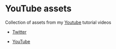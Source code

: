 # YouTube assets

Collection of assets from my [Youtube](https://twitter.com/Panpit0) tutorial videos

- [Twitter](https://twitter.com/Panpit0)

- [YouTube](https://www.youtube.com/@panpit0)
